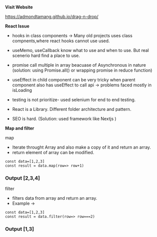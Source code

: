 **Visit Website**

https://admondtamang.github.io/drag-n-drop/

**React Issue**

- hooks in class components → Many old projects uses class compnents,where react hooks cannot use used.

- useMemo, useCallback know what to use and when to use. But real scenerio hard find a place to use.

- promise call multiple in array beacuase of Asynchronous in nature (solution: using Promise.all() or wrapping promise in reduce function)

- useEffect in child component can be very tricky when parent component also has useEffect to call api → problems faced mostly in isLoading

- testing is not prioritize- used selenium for end to end testing.

- React is a Library. Different folder architecture and pattern.

- SEO is hard. (Solution: used framework like Nextjs )

**Map and filter**

map

- Iterate throught Array and also make a copy of it and return an array.
- return element of array can be modified.

```
const data=[1,2,3]
const result = data.map(row=> row+1)
```

### Output [2,3,4]

filter

- filters data from array and return an array.
- Example ->

```
const data=[1,2,3]
const result = data.filter(row=> row===2)
```

### Output [1,3]

